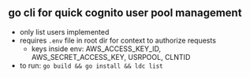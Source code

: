 ## go cli for quick cognito user pool management

- only list users implemented
- requires `.env` file in root dir for context to authorize requests
  - keys inside env: AWS_ACCESS_KEY_ID, AWS_SECRET_ACCESS_KEY, USRPOOL, CLNTID
- to run: `go build && go install && ldc list` 